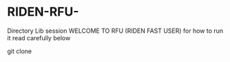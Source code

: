 # RIDEN-RFU-
Directory Lib session
WELCOME TO RFU (RIDEN FAST USER)
for how to run it 
read carefully below

git clone 
